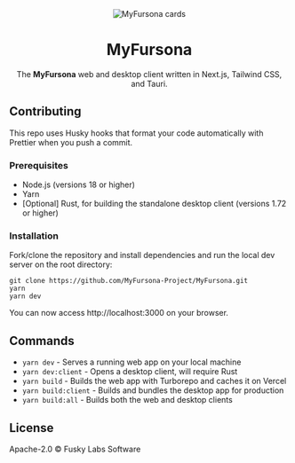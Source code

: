 <div align="center">
  <img alt="MyFursona cards" src="https://github.com/MyFursona-Project/MyFursona/assets/94678583/0cc5e73f-3197-4170-906b-30a64063569a">
</div>

<h1 align="center">MyFursona</h1>

<p align="center">
  The <strong>MyFursona</strong> web and desktop client written in Next.js,
  Tailwind CSS, and Tauri.
</p>

## Contributing

This repo uses Husky hooks that format your code automatically with Prettier
when you push a commit.

### Prerequisites

- Node.js (versions 18 or higher)
- Yarn
- [Optional] Rust, for building the standalone desktop client (versions 1.72
  or higher)

### Installation

Fork/clone the repository and install dependencies and run the local dev server
on the root directory:

```console
git clone https://github.com/MyFursona-Project/MyFursona.git
yarn
yarn dev
```

You can now access http://localhost:3000 on your browser.

## Commands

- `yarn dev` - Serves a running web app on your local machine
- `yarn dev:client` - Opens a desktop client, will require Rust
- `yarn build` - Builds the web app with Turborepo and caches it on Vercel
- `yarn build:client` - Builds and bundles the desktop app for production
- `yarn build:all` - Builds both the web and desktop clients

## License

Apache-2.0 © Fusky Labs Software
